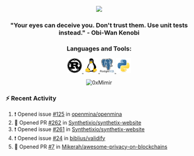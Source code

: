 <p align="center">
    <img src="https://github.com/0xMimir/0xMimir/blob/51bf3f06c7d04d019c1678a04a754d4bf04b8a8e/obi-wan.gif?raw=true" />
</p>

<h3 align="center">
    "Your eyes can deceive you. Don't trust them. Use unit tests instead." - Obi-Wan Kenobi
</h3>

<h3 align="center">Languages and Tools:</h3>

<p align="center">
   <a href="https://www.rust-lang.org" target="_blank" rel="noreferrer"> <img src="https://raw.githubusercontent.com/devicons/devicon/master/icons/rust/rust-plain.svg" alt="rust" width="40" height="40"/> </a>
   <a href="https://www.linux.org/" target="_blank" rel="noreferrer"> <img src="https://raw.githubusercontent.com/devicons/devicon/master/icons/linux/linux-original.svg" alt="linux" width="40" height="40"/> </a>
   <a href="https://www.postgresql.org" target="_blank" rel="noreferrer"> <img src="https://raw.githubusercontent.com/devicons/devicon/master/icons/postgresql/postgresql-original-wordmark.svg" alt="postgresql" width="40" height="40"/> </a> 
   <a href="https://www.python.org" target="_blank" rel="noreferrer"> <img src="https://raw.githubusercontent.com/devicons/devicon/master/icons/python/python-original.svg" alt="python" width="40" height="40"/> </a> 
</p>

<p align="center"><img  src="https://github-readme-stats.vercel.app/api?username=0xMimir&theme=transparent" alt="0xMimir" /></p>


### :zap: Recent Activity

<!--START_SECTION:activity-->
1. ❗ Opened issue [#125](https://github.com/openmina/openmina/issues/125) in [openmina/openmina](https://github.com/openmina/openmina)
2. 💪 Opened PR [#262](https://github.com/Synthetixio/synthetix-website/pull/262) in [Synthetixio/synthetix-website](https://github.com/Synthetixio/synthetix-website)
3. ❗ Opened issue [#261](https://github.com/Synthetixio/synthetix-website/issues/261) in [Synthetixio/synthetix-website](https://github.com/Synthetixio/synthetix-website)
4. ❗ Opened issue [#24](https://github.com/biblius/validify/issues/24) in [biblius/validify](https://github.com/biblius/validify)
5. 💪 Opened PR [#7](https://github.com/Mikerah/awesome-privacy-on-blockchains/pull/7) in [Mikerah/awesome-privacy-on-blockchains](https://github.com/Mikerah/awesome-privacy-on-blockchains)
<!--END_SECTION:activity-->